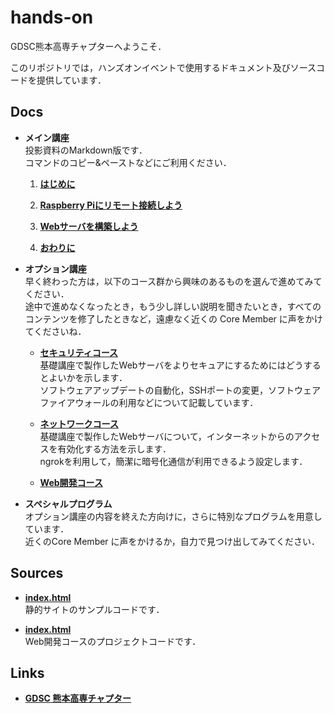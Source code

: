 # hands-on

GDSC熊本高専チャプターへようこそ．

このリポジトリでは，ハンズオンイベントで使用するドキュメント及びソースコードを提供しています．

## Docs

- **メイン講座**  
投影資料のMarkdown版です．  
コマンドのコピー&ペーストなどにご利用ください．

  1. **[はじめに](intro.md)**  

  1. **[Raspberry Piにリモート接続しよう](raspi-access.md)**

  1. **[Webサーバを構築しよう](web-server.md)**

  1. **[おわりに](final.md)**

- **オプション講座**  
早く終わった方は，以下のコース群から興味のあるものを選んで進めてみてください．    
途中で進めなくなったとき，もう少し詳しい説明を聞きたいとき，すべてのコンテンツを修了したときなど，遠慮なく近くの Core Member に声をかけてくださいね．

  - **[セキュリティコース](opt-security.md)**  
  基礎講座で製作したWebサーバをよりセキュアにするためにはどうするとよいかを示します．  
  ソフトウェアアップデートの自動化，SSHポートの変更，ソフトウェアファイアウォールの利用などについて記載しています．

  - **[ネットワークコース](opt-network.md)**  
  基礎講座で製作したWebサーバについて，インターネットからのアクセスを有効化する方法を示します．  
  ngrokを利用して，簡潔に暗号化通信が利用できるよう設定します．

  - **[Web開発コース](opt-web_development.md)**  

- **スペシャルプログラム**  
オプション講座の内容を終えた方向けに，さらに特別なプログラムを用意しています．  
近くのCore Member に声をかけるか，自力で見つけ出してみてください．

## Sources

- **[index.html](https://raw.githubusercontent.com/gdsc-nitk/hands-on/main/index.html)**  
静的サイトのサンプルコードです．

- **[index.html](https://github.com/gdsc-nitk/hands-on/tree/main/web-dev-project)**  
Web開発コースのプロジェクトコードです．

## Links

- **[GDSC 熊本高専チャプター](https://gdsc.community.dev/national-institute-of-technology-kosen-kumamoto-college/)**
